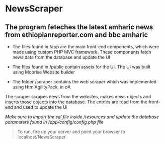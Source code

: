 # NewsScraper

## The program feteches the latest amharic news from ethiopianreporter.com and bbc amharic

- The files found in /app are the main front-end components, which were made 
using custom PHP MVC framework. These components fetch news data from the database
and update the UI

- The files found in /public contain assets for the UI. The UI was built using Mobrise
Website builder

- The folder /scraper contains the web scraper which was implemented using 
HtmlAgilityPack, in c#. 

The scraper scrapes news from the websites, makes news objects and inserts
those objects into the database. The entries are read from the front-end and used to update the UI

*Make sure to import the sql file inside /resources and update the database parameters found in
/app/config/config.php file*

> To run, fire up your server and point your browser to localhost/NewsScraper